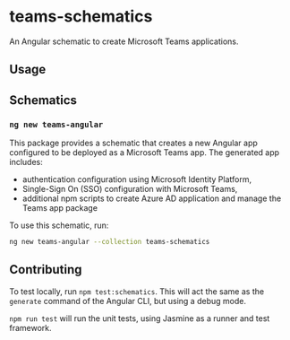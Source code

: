 # teams-schematics

An Angular schematic to create Microsoft Teams applications.

## Usage

## Schematics

### `ng new teams-angular`

This package provides a schematic that creates a new Angular app configured to be deployed as a Microsoft Teams app. The generated app includes:

- authentication configuration using Microsoft Identity Platform,
- Single-Sign On (SSO) configuration with Microsoft Teams,
- additional npm scripts to create Azure AD application and manage the Teams app package

To use this schematic, run:

```sh
ng new teams-angular --collection teams-schematics
```

## Contributing

To test locally, run `npm test:schematics`. This will act the same as the `generate` command of the Angular CLI, but using a debug mode.

`npm run test` will run the unit tests, using Jasmine as a runner and test framework.
